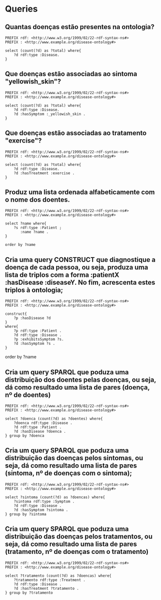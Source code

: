 # Queries

## Quantas doenças estão presentes na ontologia?

```
PREFIX rdf: <http://www.w3.org/1999/02/22-rdf-syntax-ns#>
PREFIX : <http://www.example.org/disease-ontology#>

select (count(?d) as ?total) where{
    ?d rdf:type :Disease.
}
```
## Que doenças estão associadas ao sintoma "yellowish_skin"?
```
PREFIX rdf: <http://www.w3.org/1999/02/22-rdf-syntax-ns#>
PREFIX : <http://www.example.org/disease-ontology#>

select (count(?d) as ?total) where{
    ?d rdf:type :Disease.
    ?d :hasSymptom :_yellowish_skin .
}
```
## Que doenças estão associadas ao tratamento "exercise"?
```
PREFIX rdf: <http://www.w3.org/1999/02/22-rdf-syntax-ns#>
PREFIX : <http://www.example.org/disease-ontology#>

select (count(?d) as ?total) where{
    ?d rdf:type :Disease.
    ?d :hasTreatment :exercise .
}
```
## Produz uma lista ordenada alfabeticamente com o nome dos doentes.
```
PREFIX rdf: <http://www.w3.org/1999/02/22-rdf-syntax-ns#>
PREFIX : <http://www.example.org/disease-ontology#>

select ?name where{
    ?s rdf:type :Patient ;
       :name ?name .
}

order by ?name
```
## Cria uma query CONSTRUCT que diagnostique a doença de cada pessoa, ou seja, produza uma lista de triplos com a forma :patientX :hasDisease :diseaseY. No fim, acrescenta estes triplos à ontologia;
```
PREFIX rdf: <http://www.w3.org/1999/02/22-rdf-syntax-ns#>
PREFIX : <http://www.example.org/disease-ontology#>

construct{
    ?p :hasDisease ?d
}
where{
    ?p rdf:type :Patient .
    ?d rdf:type :Disease .
    ?p :exhibitsSymptom ?s.
    ?d :hasSymptom ?s .
}
```
order by ?name

## Cria um query SPARQL que poduza uma distribuição dos doentes pelas doenças, ou seja, dá como resultado uma lista de pares (doença, nº de doentes)
```
PREFIX rdf: <http://www.w3.org/1999/02/22-rdf-syntax-ns#>
PREFIX : <http://www.example.org/disease-ontology#>

select ?doenca (count(?d) as ?doentes) where{
    ?doenca rdf:type :Disease .
    ?d rdf:type :Patient .
    ?d :hasDisease ?doenca .
} group by ?doenca
```
## Cria um query SPARQL que poduza uma distribuição das doenças pelos sintomas, ou seja, dá como resultado uma lista de pares (sintoma, nº de doenças com o sintoma);
```
PREFIX rdf: <http://www.w3.org/1999/02/22-rdf-syntax-ns#>
PREFIX : <http://www.example.org/disease-ontology#>

select ?sintoma (count(?d) as ?doencas) where{
    ?sintoma rdf:type :Symptom .
    ?d rdf:type :Disease .
    ?d :hasSymptom ?sintoma .
} group by ?sintoma
```
## Cria um query SPARQL que poduza uma distribuição das doenças pelos tratamentos, ou seja, dá como resultado uma lista de pares (tratamento, nº de doenças com o tratamento)
```
PREFIX rdf: <http://www.w3.org/1999/02/22-rdf-syntax-ns#>
PREFIX : <http://www.example.org/disease-ontology#>

select ?tratamento (count(?d) as ?doencas) where{
    ?tratamento rdf:type :Treatment .
    ?d rdf:type :Disease .
    ?d :hasTreatment ?tratamento .
} group by ?tratamento
```